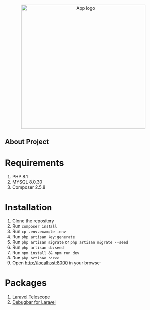 <p align="center"><a href="https://laravel.com" target="_blank"><img src="https://projectlogourl.svg" width="400" alt="App logo"></a></p>

## About Project

# Requirements

1. PHP 8.1
2. MYSQL 8.0.30
3. Composer 2.5.8

# Installation

1. Clone the repository
2. Run `composer install`
3. Run `cp .env.example .env`
4. Run `php artisan key:generate`
6. Run `php artisan migrate` or `php artisan migrate --seed`
7. Run `php artisan db:seed`
8. Run `npm install && npm run dev`
9. Run `php artisan serve`
10. Open [http://localhost:8000](http://localhost:8000) in your browser

# Packages

1. [Laravel Telescope](https://laravel.com/docs/telescope)
2. [Debugbar for Laravel](https://github.com/barryvdh/laravel-debugbar)
